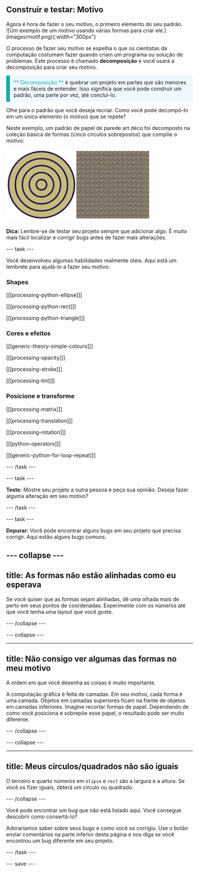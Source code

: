 ## Construir e testar: Motivo

<div style="display: flex; flex-wrap: wrap">
<div style="flex-basis: 200px; flex-grow: 1; margin-right: 15px;">
Agora é hora de fazer o seu motivo, o primeiro elemento do seu padrão.
</div>
<div>
![Um exemplo de um motivo usando várias formas para criar ele.](images/motif.png){:width="300px"}
</div>
</div>

O processo de fazer seu motivo se espelha o que os cientistas da computação costumam fazer quando criam um programa ou solução de problemas. Este processo é chamado **decomposição** e você usará a decomposição para criar seu motivo.

<p style="border-left: solid; border-width:10px; border-color: #0faeb0; background-color: aliceblue; padding: 10px;"><span style="color: #0faeb0">** Decomposição **</span> é quebrar um projeto em partes que são menores e mais fáceis de entender. Isso significa que você pode construir um padrão, uma parte por vez, até concluí-lo.</p>

Olhe para o padrão que você deseja recriar. Como você pode decompô-lo em um único elemento (o motivo) que se repete?

Neste exemplo, um padrão de papel de parede art déco foi decomposto na coleção básica de formas (cinco círculos sobrepostos) que compõe o motivo:

![Um único motivo de cinco círculos ao lado de uma imagem do padrão art déco completo com muitas cópias do motivo.](images/motif-pattern.png)

**Dica:** Lembre-se de testar seu projeto sempre que adicionar algo. É muito mais fácil localizar e corrigir bugs antes de fazer mais alterações.

--- task ---

Você desenvolveu algumas habilidades realmente úteis. Aqui está um lembrete para ajudá-lo a fazer seu motivo:

### Shapes

[[[processing-python-ellipse]]]

[[[processing-python-rect]]]

[[[processing-python-triangle]]]

### Cores e efeitos

[[[generic-theory-simple-colours]]]

[[[processing-opacity]]]

[[[processing-stroke]]]

[[[processing-tint]]]

### Posicione e transforme

[[[processing-matrix]]]

[[[processing-translation]]]

[[[processing-rotation]]]

[[[python-operators]]]

[[[generic-python-for-loop-repeat]]]

--- /task ---

--- task ---

**Teste:** Mostre seu projeto a outra pessoa e peça sua opinião. Deseja fazer alguma alteração em seu motivo?

--- /task ---

--- task ---

**Depurar:** Você pode encontrar alguns bugs em seu projeto que precisa corrigir. Aqui estão alguns bugs comuns.

--- collapse ---
---
title: As formas não estão alinhadas como eu esperava
---

Se você quiser que as formas sejam alinhadas, dê uma olhada mais de perto em seus pontos de coordenadas. Experimente com os números até que você tenha uma layout que você goste.

--- /collapse ---

--- collapse ---

---
title: Não consigo ver algumas das formas no meu motivo
---

A ordem em que você desenha as coisas é muito importante.

A computação gráfica é feita de camadas. Em seu motivo, cada forma é uma camada. Objetos em camadas superiores ficam na frente de objetos em camadas inferiores. Imagine recortar formas de papel. Dependendo de como você posiciona e sobrepõe esse papel, o resultado pode ser muito diferente.

--- /collapse ---

--- collapse ---

---
title: Meus círculos/quadrados não são iguais
---

O terceiro e quarto números em `elipse` e `rect` são a largura e a altura. Se você os fizer iguais, obterá um círculo ou quadrado.

--- /collapse ---

Você pode encontrar um bug que não está listado aqui. Você consegue descobrir como consertá-lo?

Adoraríamos saber sobre seus bugs e como você os corrigiu. Use o botão enviar comentários na parte inferior desta página e nos diga se você encontrou um bug diferente em seu projeto.

--- /task ---

--- save ---
